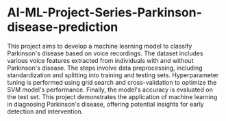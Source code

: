 # AI-ML-Project-Series-Parkinson-disease-prediction

This project aims to develop a machine learning model to classify Parkinson's disease based on voice recordings. The dataset includes various voice features extracted from individuals with and without Parkinson's disease. The steps involve data preprocessing, including standardization and splitting into training and testing sets. Hyperparameter tuning is performed using grid search and cross-validation to optimize the SVM model's performance. Finally, the model's accuracy is evaluated on the test set. This project demonstrates the application of machine learning in diagnosing Parkinson's disease, offering potential insights for early detection and intervention.
